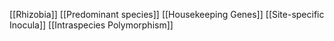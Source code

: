 [[Rhizobia]]
[[Predominant species]]
[[Housekeeping Genes]]
[[Site-specific Inocula]]
[[Intraspecies Polymorphism]]
